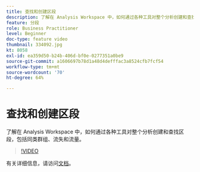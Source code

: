 ```yaml
---
title: 查找和创建区段
description: 了解在 Analysis Workspace 中，如何通过各种工具对整个分析创建和查找区段，包括同类群组、流失和流量。
feature: 分段
role: Business Practitioner
level: Beginner
doc-type: feature video
thumbnail: 334092.jpg
kt: 8058
exl-id: ea359d50-b24b-406d-bf0e-0277351a0be9
source-git-commit: a1606697b78d1a48d4defffac3a8524cfb7fcf54
workflow-type: tm+mt
source-wordcount: '70'
ht-degree: 64%

---
```


# 查找和创建区段

了解在 Analysis Workspace 中，如何通过各种工具对整个分析创建和查找区段，包括同类群组、流失和流量。

>[!VIDEO](https://video.tv.adobe.com/v/334092/?quality=12&learn=on)

有关详细信息，请访问[文档](https://experienceleague.adobe.com/docs/analytics/components/segmentation/segmentation-workflow/seg-workflow.html?lang=en)。
